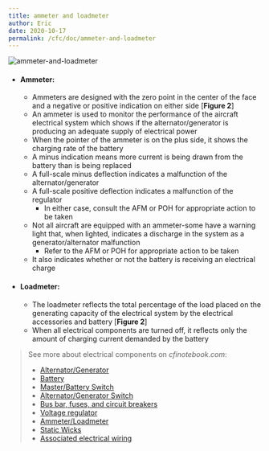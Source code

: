 ```yaml
---
title: ammeter and loadmeter
author: Eric
date: 2020-10-17
permalink: /cfc/doc/ammeter-and-loadmeter
---
```


![ammeter-and-loadmeter](https://gitee.com/eric-zeng/image/raw/master/picBed/image/png/Y0o4Uv1602902874438.png)

- #### Ammeter:

  - Ammeters are designed with the zero point in the center of the face and a negative or positive indication on either side [**Figure 2**]
  - An ammeter is used to monitor the performance of the aircraft electrical system which shows if the alternator/generator is producing an adequate supply of electrical power
  - When the pointer of the ammeter is on the plus side, it shows the charging rate of the battery
  - A minus indication means more current is being drawn from the battery than is being replaced
  - A full-scale minus deflection indicates a malfunction of the alternator/generator
  - A full-scale positive deflection indicates a malfunction of the regulator
    - In either case, consult the AFM or POH for appropriate action to be taken
  - Not all aircraft are equipped with an ammeter-some have a warning light that, when lighted, indicates a discharge in the system as a generator/alternator malfunction
    - Refer to the AFM or POH for appropriate action to be taken
  - It also indicates whether or not the battery is receiving an electrical charge

- #### Loadmeter:

  - The loadmeter reflects the total percentage of the load placed on the generating capacity of the electrical system by the electrical accessories and battery [**Figure 2**]
  - When all electrical components are turned off, it reflects only the amount of charging current demanded by the battery

> See more about electrical components on *cfinotebook.com*:
>
> - [Alternator/Generator](https://www.cfinotebook.net/notebook/operation-of-aircraft-systems/electrical#alternator-generator)
> - [Battery](https://www.cfinotebook.net/notebook/operation-of-aircraft-systems/electrical#battery)
> - [Master/Battery Switch](https://www.cfinotebook.net/notebook/operation-of-aircraft-systems/electrical#master-battery-switch)
> - [Alternator/Generator Switch](https://www.cfinotebook.net/notebook/operation-of-aircraft-systems/electrical#alternator/generator-switch)
> - [Bus bar, fuses, and circuit breakers](https://www.cfinotebook.net/notebook/operation-of-aircraft-systems/electrical#bar-fuse-circuit)
> - [Voltage regulator](https://www.cfinotebook.net/notebook/operation-of-aircraft-systems/electrical#voltage-regulator)
> - [Ammeter/Loadmeter](https://www.cfinotebook.net/notebook/operation-of-aircraft-systems/electrical#ammeter-loadmeter)
> - [Static Wicks](https://www.cfinotebook.net/notebook/operation-of-aircraft-systems/electrical#static-wicks)
> - [Associated electrical wiring](https://www.cfinotebook.net/notebook/operation-of-aircraft-systems/electrical#associated-wiring)
